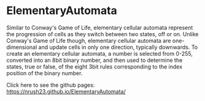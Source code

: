 # ElementaryAutomata
Similar to Conway's Game of Life, elementary cellular automata represent the progression of cells as they switch between two states, off or on. Unlike Conway's Game of Life though, elementary cellular automata are one-dimensional and update cells in only one direction, typically downwards. To create an elementary cellular automata, a number is selected from 0-255, converted into an 8bit binary number, and then used to determine the states, true or false, of the eight 3bit rules corresponding to the index position of the binary number.

Click here to see the github pages: https://nrush23.github.io/ElementaryAutomata/
